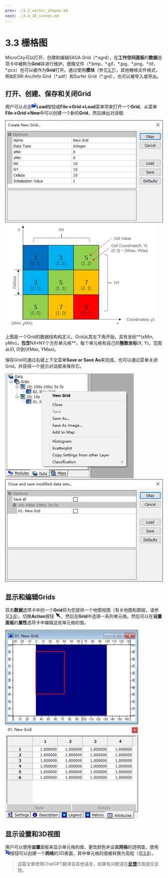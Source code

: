 ```yaml
---
prev: ./3.2_vector_shapes.md
next: ./3.4_3d_scenes.md
---
```


# 3.3 栅格图
MicroCity可以打开、创建和编辑SAGA Grid（\*.sgrd），在**工作空间面板**的**数据**选项卡中被称为**Grid**并进行维护。图像文件（\*.bmp、\*.gif、\*.jpg、\*.png、\*.tif、\*.pcx）也可以被作为**Grid**打开。通过使用**模块**（参见[3.7](3.7_modules.md)），其他栅格文件格式，例如ESRI Arc/Info Grid（\*.adf）和Surfer Grid（\*.grd），也可以被导入或导出。

## 打开、创建、保存和关闭Grid
用户可以点击![按钮](../images/doc/button_load.png)**Load**按钮或**File->Grid->Load**菜单项来打开一个**Grid**。从菜单**File->Grid->New**中可以创建一个新的**Grid**，然后弹出对话框:

![new grid](../images/doc/new_grid.png) &nbsp;&nbsp; ![grid_structure](../images/doc/grid_structure.png)

上图是一个Grid的数据结构和定义。Grid从其左下角开始，具有坐标**(xMin, yMin)**，包含**NX*NY个方形单元格**。每个单元格有自己的**整数坐标**(X, Y)，范围从(0, 0)到(XMax, YMax)。

保存Grid可通过右键上下文菜单**Save or Save As**来完成。也可以通过菜单关闭Grid，并获得一个提示对话框来保存它。

![grid menu](../images/doc/grid_menu.png) &nbsp;&nbsp; ![close and save](../images/doc/close_save_grid.png)

## 显示和编辑Grids
双击**数据**选项卡中的一个**Grid**将为您提供一个地图视图（有关地图和图层，请参见[3.6](3.6_maps_and_layers.md)）。切换**Action**按钮 ![按钮](../images/doc/button_action.png)，然后在**Grid**中选择一系列单元格。然后可以在**设置面板**的**属性**选项卡中编辑这些单元格的值。

![grid selection](../images/doc/grid_selection.png) &nbsp;&nbsp; ![grid_attributes](../images/doc/grid_attributes.png)

## 显示设置和3D视图
用户可以使用**设置**面板来显示单元格的值，更改颜色并设置**网格**的透明度。使用![button](../images/doc/button_3d.png)按钮可以创建一个**网格**的3D表面，其中单元格的值被转换为高程（见[3.6](3.6_maps_and_layers.md#controlling-map-views)）。

> 这篇文章使用ChatGPT翻译自其他语言，如果有问题请在[**反馈**](https://github.com/huuhghhgyg/MicroCityNotes/issues/new)页面提交反馈。